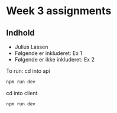 # Week 3 assignments

## Indhold

- Julius Lassen
- Følgende er inkluderet: Ex 1
- Følgende er ikke inkluderet: Ex 2


To run:
cd into api
```bash
npm run dev
```

cd into client
```bash
npm run dev
```